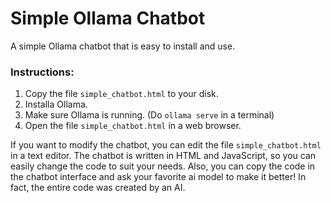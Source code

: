 # Simple Ollama Chatbot
A simple Ollama chatbot that is easy to install and use.

### Instructions:

1. Copy the file ```simple_chatbot.html``` to your disk.
2. Installa Ollama.
3. Make sure Ollama is running. (Do ```ollama serve``` in a terminal)
4. Open the file ```simple_chatbot.html``` in a web browser.

If you want to modify the chatbot, you can edit the file ```simple_chatbot.html``` in a text editor. The chatbot is written in HTML and JavaScript, so you can easily change the code to suit your needs.
Also, you can copy the code in the chatbot interface and ask your favorite ai model to make it better! In fact, the entire code was created by an AI.